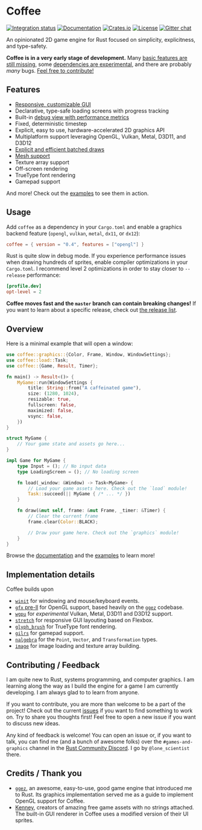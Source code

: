 # Coffee

[![Integration status](https://github.com/hecrj/coffee/workflows/Integration/badge.svg)](https://github.com/hecrj/coffee/actions)
[![Documentation](https://docs.rs/coffee/badge.svg)](https://docs.rs/coffee)
[![Crates.io](https://img.shields.io/crates/v/coffee.svg)](https://crates.io/crates/coffee)
[![License](https://img.shields.io/crates/l/coffee.svg)](https://github.com/hecrj/coffee/blob/master/LICENSE)
[![Gitter chat](https://badges.gitter.im/hecrj/coffee.png)](https://gitter.im/hecrj/coffee)

An opinionated 2D game engine for Rust focused on simplicity, explicitness, and type-safety.

__Coffee is in a very early stage of development.__ Many [basic features are still missing], some [dependencies are experimental], and there are probably _many_ bugs. [Feel free to contribute!]

[basic features are still missing]: https://github.com/hecrj/coffee/issues?q=is%3Aissue+is%3Aopen+label%3Afeature
[dependencies are experimental]: #implementation-details
[Feel free to contribute!]: #contributing--feedback

## Features
  * [Responsive, customizable GUI]
  * Declarative, type-safe loading screens with progress tracking
  * Built-in [debug view with performance metrics]
  * Fixed, deterministic timestep
  * Explicit, easy to use, hardware-accelerated 2D graphics API
  * Multiplatform support leveraging OpenGL, Vulkan, Metal, D3D11, and D3D12
  * [Explicit and efficient batched draws]
  * [Mesh support]
  * Texture array support
  * Off-screen rendering
  * TrueType font rendering
  * Gamepad support

And more! Check out the [examples] to see them in action.

[Responsive, customizable GUI]: https://gfycat.com/gloomyweakhammerheadshark
[debug view with performance metrics]: https://github.com/hecrj/coffee/blob/master/images/debug.png
[Explicit and efficient batched draws]: https://gfycat.com/beautifulseparatebeetle
[Mesh support]: https://gfycat.com/academicglossykingfisher

## Usage
Add `coffee` as a dependency in your `Cargo.toml` and enable a graphics backend
feature (`opengl`, `vulkan`, `metal`, `dx11`, or `dx12`):

```toml
coffee = { version = "0.4", features = ["opengl"] }
```

Rust is quite slow in debug mode. If you experience performance issues when
drawing hundreds of sprites, enable compiler optimizations in your `Cargo.toml`.
I recommend level 2 optimizations in order to stay closer to `--release`
performance:

```toml
[profile.dev]
opt-level = 2
```

__Coffee moves fast and the `master` branch can contain breaking changes!__ If
you want to learn about a specific release, check out [the release list].

[the release list]: https://github.com/hecrj/coffee/releases

## Overview
Here is a minimal example that will open a window:

```rust
use coffee::graphics::{Color, Frame, Window, WindowSettings};
use coffee::load::Task;
use coffee::{Game, Result, Timer};

fn main() -> Result<()> {
    MyGame::run(WindowSettings {
        title: String::from("A caffeinated game"),
        size: (1280, 1024),
        resizable: true,
        fullscreen: false,
        maximized: false,
        vsync: false,
    })
}

struct MyGame {
    // Your game state and assets go here...
}

impl Game for MyGame {
    type Input = (); // No input data
    type LoadingScreen = (); // No loading screen

    fn load(_window: &Window) -> Task<MyGame> {
        // Load your game assets here. Check out the `load` module!
        Task::succeed(|| MyGame { /* ... */ })
    }

    fn draw(&mut self, frame: &mut Frame, _timer: &Timer) {
        // Clear the current frame
        frame.clear(Color::BLACK);

        // Draw your game here. Check out the `graphics` module!
    }
}
```

Browse the [documentation] and the [examples] to learn more!

[documentation]: https://docs.rs/coffee
[examples]: https://github.com/hecrj/coffee/tree/master/examples

## Implementation details
Coffee builds upon

  * [`winit`] for windowing and mouse/keyboard events.
  * [`gfx` pre-ll] for OpenGL support, based heavily on the [`ggez`] codebase.
  * [`wgpu`] for _experimental_ Vulkan, Metal, D3D11 and D3D12 support.
  * [`stretch`] for responsive GUI layouting based on Flexbox.
  * [`glyph_brush`] for TrueType font rendering.
  * [`gilrs`] for gamepad support.
  * [`nalgebra`] for the `Point`, `Vector`, and `Transformation` types.
  * [`image`] for image loading and texture array building.

[`winit`]: https://github.com/rust-windowing/winit
[`gfx` pre-ll]: https://github.com/gfx-rs/gfx/tree/pre-ll
[`wgpu`]: https://github.com/gfx-rs/wgpu
[`stretch`]: https://github.com/vislyhq/stretch
[`glyph_brush`]: https://github.com/alexheretic/glyph-brush/tree/master/glyph-brush
[`gilrs`]: https://gitlab.com/gilrs-project/gilrs
[`nalgebra`]: https://github.com/rustsim/nalgebra
[`image`]: https://github.com/image-rs/image

## Contributing / Feedback
I am quite new to Rust, systems programming, and computer graphics. I am
learning along the way as I build the engine for a game I am currently
developing. I am always glad to to learn from anyone.

If you want to contribute, you are more than welcome to be a part of the
project! Check out the current [issues] if you want to find something to work
on. Try to share you thoughts first! Feel free to open a new issue if you want
to discuss new ideas.

Any kind of feedback is welcome! You can open an issue or, if you want to talk,
you can find me (and a bunch of awesome folks) over the `#games-and-graphics`
channel in the [Rust Community Discord]. I go by `@lone_scientist` there.

[issues]: https://github.com/hecrj/coffee/issues
[Rust Community Discord]: https://bit.ly/rust-community

## Credits / Thank you
  * [`ggez`], an awesome, easy-to-use, good game engine that introduced me to
    Rust. Its graphics implementation served me as a guide to implement OpenGL
    support for Coffee.
  * [Kenney], creators of amazing free game assets with no strings attached. The
    built-in GUI renderer in Coffee uses a modified version of their UI sprites.

[`ggez`]: https://github.com/ggez/ggez
[Kenney]: https://kenney.nl
